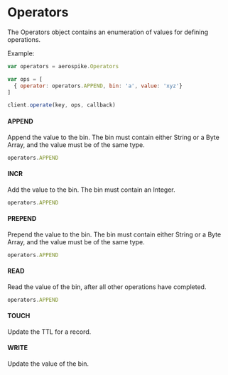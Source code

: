 # Operators

The Operators object contains an enumeration of values for defining operations.

Example:

```js
var operators = aerospike.Operators

var ops = [
  { operator: operators.APPEND, bin: 'a', value: 'xyz'}
]

client.operate(key, ops, callback)
```


#### APPEND

Append the value to the bin. The bin must contain either String or a Byte Array, and the value must be of the same type.

```js
operators.APPEND
```

#### INCR

Add the value to the bin. The bin must contain an Integer.

```js
operators.APPEND
```

#### PREPEND

Prepend the value to the bin. The bin must contain either String or a Byte Array, and the value must be of the same type.

```js
operators.APPEND
```

#### READ

Read the value of the bin, after all other operations have completed.

```js
operators.APPEND
```

#### TOUCH

Update the TTL for a record.

#### WRITE

Update the value of the bin.
